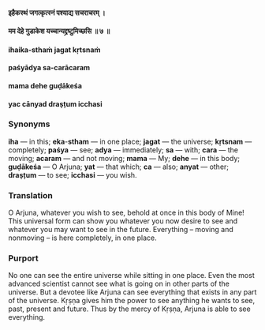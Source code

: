 #### इहैकस्थं जगत्कृत्स्नं पश्याद्य सचराचरम् ।
#### मम देहे गुडाकेश यच्चान्यद्द्रष्टुमिच्छसि ॥ ७ ॥

#### ihaika-sthaṁ jagat kṛtsnaṁ
#### paśyādya sa-carācaram
#### mama dehe guḍākeśa
#### yac cānyad draṣṭum icchasi

### Synonyms

**iha** — in this; **eka**-**stham** — in one place; **jagat** — the universe; **kṛtsnam** — completely; **paśya** — see; **adya** — immediately; **sa** — with; **cara** — the moving; **acaram** — and not moving; **mama** — My; **dehe** — in this body; **guḍākeśa** — O Arjuna; **yat** — that which; **ca** — also; **anyat** — other; **draṣṭum** — to see; **icchasi** — you wish.

### Translation

O Arjuna, whatever you wish to see, behold at once in this body of Mine! This universal form can show you whatever you now desire to see and whatever you may want to see in the future. Everything – moving and nonmoving – is here completely, in one place.

### Purport

No one can see the entire universe while sitting in one place. Even the most advanced scientist cannot see what is going on in other parts of the universe. But a devotee like Arjuna can see everything that exists in any part of the universe. Kṛṣṇa gives him the power to see anything he wants to see, past, present and future. Thus by the mercy of Kṛṣṇa, Arjuna is able to see everything.